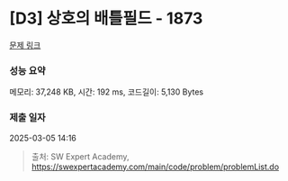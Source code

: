 # [D3] 상호의 배틀필드 - 1873 

[문제 링크](https://swexpertacademy.com/main/code/problem/problemDetail.do?contestProbId=AV5LyE7KD2ADFAXc) 

### 성능 요약

메모리: 37,248 KB, 시간: 192 ms, 코드길이: 5,130 Bytes

### 제출 일자

2025-03-05 14:16



> 출처: SW Expert Academy, https://swexpertacademy.com/main/code/problem/problemList.do